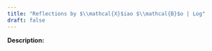 ```yaml
---
title: "Reflections by $\\mathcal{X}$iao $\\mathcal{B}$o | Log"
draft: false
---
```



**Description:**

